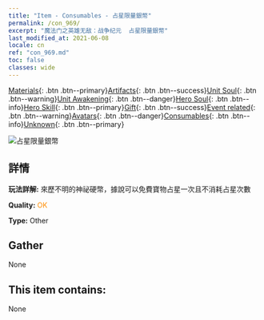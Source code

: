 ```yaml
---
title: "Item - Consumables - 占星限量銀幣"
permalink: /con_969/
excerpt: "魔法门之英雄无敌：战争纪元  占星限量銀幣"
last_modified_at: 2021-06-08
locale: cn
ref: "con_969.md"
toc: false
classes: wide
---
```

 [Materials](/ItemsCN/){: .btn .btn--primary}[Artifacts](/ItemsCN/Artifacts/){: .btn .btn--success}[Unit Soul](/ItemsCN/UnitSoul/){: .btn .btn--warning}[Unit Awakening](/ItemsCN/UnitAwakening/){: .btn .btn--danger}[Hero Soul](/ItemsCN/HeroSoul/){: .btn .btn--info}[Hero Skill](/ItemsCN/HeroSkill/){: .btn .btn--primary}[Gift](/ItemsCN/Gift/){: .btn .btn--success}[Event related](/ItemsCN/Events/){: .btn .btn--warning}[Avatars](/ItemsCN/Avatars/){: .btn .btn--danger}[Consumables](/ItemsCN/Consumables/){: .btn .btn--info}[Unknown](/ItemsCN/Unknown/){: .btn .btn--primary}

 ![占星限量銀幣](/images/t/artifact_41003.png)

## 詳情
 **玩法詳解:** 來歷不明的神祕硬幣，據說可以免費寶物占星一次且不消耗占星次數

 **Quality:** <span style="color: #FF8C00">OK</span>

 **Type:** Other

## Gather

  None

## This item contains:

  None

